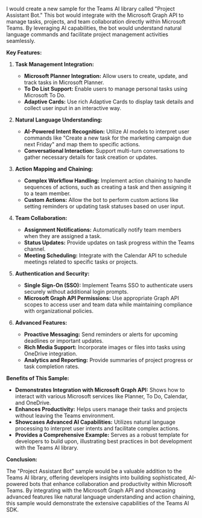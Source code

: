 I would create a new sample for the Teams AI library called "Project Assistant Bot." This bot would integrate with the Microsoft Graph API to manage tasks, projects, and team collaboration directly within Microsoft Teams. By leveraging AI capabilities, the bot would understand natural language commands and facilitate project management activities seamlessly.

**Key Features:**

1. **Task Management Integration:**
   - **Microsoft Planner Integration:** Allow users to create, update, and track tasks in Microsoft Planner.
   - **To Do List Support:** Enable users to manage personal tasks using Microsoft To Do.
   - **Adaptive Cards:** Use rich Adaptive Cards to display task details and collect user input in an interactive way.

2. **Natural Language Understanding:**
   - **AI-Powered Intent Recognition:** Utilize AI models to interpret user commands like "Create a new task for the marketing campaign due next Friday" and map them to specific actions.
   - **Conversational Interaction:** Support multi-turn conversations to gather necessary details for task creation or updates.

3. **Action Mapping and Chaining:**
   - **Complex Workflow Handling:** Implement action chaining to handle sequences of actions, such as creating a task and then assigning it to a team member.
   - **Custom Actions:** Allow the bot to perform custom actions like setting reminders or updating task statuses based on user input.

4. **Team Collaboration:**
   - **Assignment Notifications:** Automatically notify team members when they are assigned a task.
   - **Status Updates:** Provide updates on task progress within the Teams channel.
   - **Meeting Scheduling:** Integrate with the Calendar API to schedule meetings related to specific tasks or projects.

5. **Authentication and Security:**
   - **Single Sign-On (SSO):** Implement Teams SSO to authenticate users securely without additional login prompts.
   - **Microsoft Graph API Permissions:** Use appropriate Graph API scopes to access user and team data while maintaining compliance with organizational policies.

6. **Advanced Features:**
   - **Proactive Messaging:** Send reminders or alerts for upcoming deadlines or important updates.
   - **Rich Media Support:** Incorporate images or files into tasks using OneDrive integration.
   - **Analytics and Reporting:** Provide summaries of project progress or task completion rates.

**Benefits of This Sample:**

- **Demonstrates Integration with Microsoft Graph API:** Shows how to interact with various Microsoft services like Planner, To Do, Calendar, and OneDrive.
- **Enhances Productivity:** Helps users manage their tasks and projects without leaving the Teams environment.
- **Showcases Advanced AI Capabilities:** Utilizes natural language processing to interpret user intents and facilitate complex actions.
- **Provides a Comprehensive Example:** Serves as a robust template for developers to build upon, illustrating best practices in bot development with the Teams AI library.

**Conclusion:**

The "Project Assistant Bot" sample would be a valuable addition to the Teams AI library, offering developers insights into building sophisticated, AI-powered bots that enhance collaboration and productivity within Microsoft Teams. By integrating with the Microsoft Graph API and showcasing advanced features like natural language understanding and action chaining, this sample would demonstrate the extensive capabilities of the Teams AI SDK.